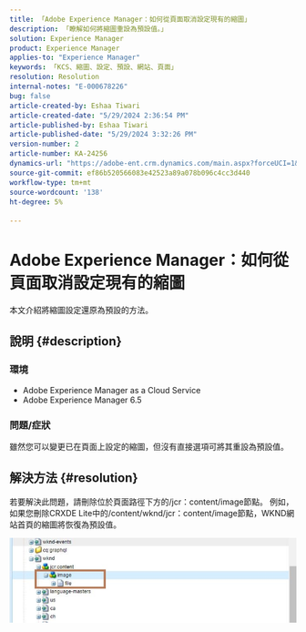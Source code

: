 ```yaml
---
title: 「Adobe Experience Manager：如何從頁面取消設定現有的縮圖」
description: 「瞭解如何將縮圖重設為預設值。」
solution: Experience Manager
product: Experience Manager
applies-to: "Experience Manager"
keywords: 「KCS、縮圖、設定、預設、網站、頁面」
resolution: Resolution
internal-notes: "E-000678226"
bug: false
article-created-by: Eshaa Tiwari
article-created-date: "5/29/2024 2:36:54 PM"
article-published-by: Eshaa Tiwari
article-published-date: "5/29/2024 3:32:26 PM"
version-number: 2
article-number: KA-24256
dynamics-url: "https://adobe-ent.crm.dynamics.com/main.aspx?forceUCI=1&pagetype=entityrecord&etn=knowledgearticle&id=27b8bddf-c81d-ef11-840b-6045bd026dc7"
source-git-commit: ef86b520566083e42523a89a078b096c4cc3d440
workflow-type: tm+mt
source-wordcount: '138'
ht-degree: 5%

---
```


# Adobe Experience Manager：如何從頁面取消設定現有的縮圖


本文介紹將縮圖設定還原為預設的方法。

## 說明 {#description}


### <b>環境</b>

- Adobe Experience Manager as a Cloud Service
- Adobe Experience Manager 6.5


### 問題/症狀

雖然您可以變更已在頁面上設定的縮圖，但沒有直接選項可將其重設為預設值。


## 解決方法 {#resolution}


若要解決此問題，請刪除位於頁面路徑下方的/jcr：content/image節點。 例如，如果您刪除CRXDE Lite中的/content/wknd/jcr：content/image節點，WKND網站首頁的縮圖將恢復為預設值。

![](assets/7ba6cb6c-0e14-ef11-9f89-6045bd06eea5.png)
